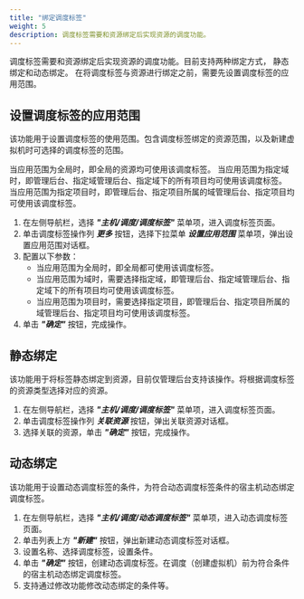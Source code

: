 ```yaml
---
title: "绑定调度标签"
weight: 5
description: 调度标签需要和资源绑定后实现资源的调度功能。
---
```


调度标签需要和资源绑定后实现资源的调度功能。目前支持两种绑定方式， 静态绑定和动态绑定。 在将调度标签与资源进行绑定之前，需要先设置调度标签的应用范围。

## 设置调度标签的应用范围

该功能用于设置调度标签的使用范围。包含调度标签绑定的资源范围，以及新建虚拟机时可选择的调度标签的范围。

当应用范围为全局时，即全局的资源均可使用该调度标签。
当应用范围为指定域时，即管理后台、指定域管理后台、指定域下的所有项目均可使用该调度标签。
当应用范围为指定项目时，即管理后台、指定项目所属的域管理后台、指定项目均可使用该调度标签。

1. 在左侧导航栏，选择 **_"主机/调度/调度标签"_** 菜单项，进入调度标签页面。
2. 单击调度标签操作列 **_更多_** 按钮，选择下拉菜单 **_设置应用范围_** 菜单项，弹出设置应用范围对话框。
2. 配置以下参数：
    - 当应用范围为全局时，即全局都可使用该调度标签。
    - 当应用范围为域时，需要选择指定域，即管理后台、指定域管理后台、指定域下的所有项目均可使用该调度标签。
    - 当应用范围为项目时，需要选择指定项目，即管理后台、指定项目所属的域管理后台、指定项目均可使用该调度标签。
3. 单击 **_"确定"_** 按钮，完成操作。


## 静态绑定

该功能用于将标签静态绑定到资源，目前仅管理后台支持该操作。将根据调度标签的资源类型选择对应的资源。

1. 在左侧导航栏，选择 **_"主机/调度/调度标签"_** 菜单项，进入调度标签页面。
2. 单击调度标签操作列 **_关联资源_** 按钮，弹出关联资源对话框。
2. 选择关联的资源，单击 **_"确定"_** 按钮，完成操作。

## 动态绑定

该功能用于设置动态调度标签的条件，为符合动态调度标签条件的宿主机动态绑定调度标签。

1. 在左侧导航栏，选择 **_"主机/调度/动态调度标签"_** 菜单项，进入动态调度标签页面。
2. 单击列表上方 **_"新建"_** 按钮，弹出新建动态调度标签对话框。
2. 设置名称、选择调度标签，设置条件。
3. 单击 **_"确定"_** 按钮，创建动态调度标签。在调度（创建虚拟机）前为符合条件的宿主机动态绑定调度标签。
4. 支持通过修改功能修改动态绑定的条件等。